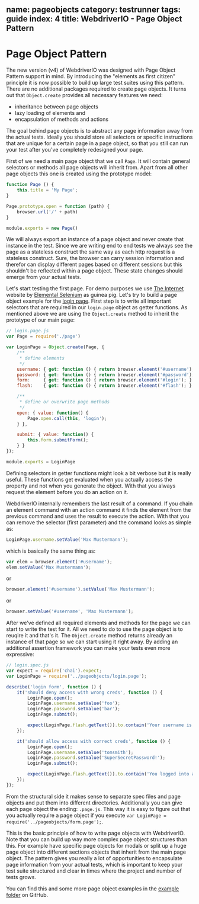 name: pageobjects
category: testrunner
tags: guide
index: 4
title: WebdriverIO - Page Object Pattern
---

Page Object Pattern
===================

The new version (v4) of WebdriverIO was designed with Page Object Pattern support in mind. By introducing the "elements as first citizen" principle it is now possible to build up large test suites using this pattern. There are no additional packages required to create page objects. It turns out that `Object.create` provides all necessary features we need:

- inheritance between page objects
- lazy loading of elements and
- encapsulation of methods and actions

The goal behind page objects is to abstract any page information away from the actual tests. Ideally you should store all selectors or specific instructions that are unique for a certain page in a page object, so that you still can run your test after you've completely redesigned your page.

First of we need a main page object that we call `Page`. It will contain general selectors or methods all page objects will inherit from. Apart from all other page objects this one is created using the prototype model:

```js
function Page () {
    this.title = 'My Page';
}

Page.prototype.open = function (path) {
    browser.url('/' + path)
}

module.exports = new Page()
```

We will always export an instance of a page object and never create that instance in the test. Since we are writing end to end tests we always see the page as a stateless construct the same way as each http request is a stateless construct. Sure, the browser can carry session information and therefor can display different pages based on different sessions but this shouldn't be reflected within a page object. These state changes should emerge from your actual tests.

Let's start testing the first page. For demo purposes we use [The Internet](http://the-internet.herokuapp.com) website by [Elemental Selenium](http://elementalselenium.com/) as guinea pig. Let's try to build a page object example for the [login page](http://the-internet.herokuapp.com/login). First step is to write all important selectors that are required in our `login.page` object as getter functions. As mentioned above we are using the `Object.create` method to inherit the prototype of our main page:

```js
// login.page.js
var Page = require('./page')

var LoginPage = Object.create(Page, {
    /**
     * define elements
     */
    username: { get: function () { return browser.element('#username'); } },
    password: { get: function () { return browser.element('#password'); } },
    form:     { get: function () { return browser.element('#login'); } },
    flash:    { get: function () { return browser.element('#flash'); } },

    /**
     * define or overwrite page methods
     */
    open: { value: function() {
        Page.open.call(this, 'login');
    } },

    submit: { value: function() {
        this.form.submitForm();
    } }
});

module.exports = LoginPage
```

Defining selectors in getter functions might look a bit verbose but it is really useful. These functions get evaluated when you actually access the property and not when you generate the object. With that you always request the element before you do an action on it.

WebdriverIO internally remembers the last result of a command. If you chain an element command with an action command it finds the element from the previous command and uses the result to execute the action. With that you can remove the selector (first parameter) and the command looks as simple as:

```js
LoginPage.username.setValue('Max Mustermann');
```

which is basically the same thing as:

```js
var elem = browser.element('#username');
elem.setValue('Max Mustermann');
```

or

```js
browser.element('#username').setValue('Max Mustermann');
```

or

```js
browser.setValue('#username', 'Max Mustermann');
```

After we've defined all required elements and methods for the page we can start to write the test for it. All we need to do to use the page object is to reuqire it and that's it. The `Object.create` method returns already an instance of that page so we can start using it right away. By adding an additional assertion framework you can make your tests even more expressive:

```js
// login.spec.js
var expect = require('chai').expect;
var LoginPage = require('../pageobjects/login.page');

describe('login form', function () {
    it('should deny access with wrong creds', function () {
        LoginPage.open();
        LoginPage.username.setValue('foo');
        LoginPage.password.setValue('bar');
        LoginPage.submit();

        expect(LoginPage.flash.getText()).to.contain('Your username is invalid!');
    });

    it('should allow access with correct creds', function () {
        LoginPage.open();
        LoginPage.username.setValue('tomsmith');
        LoginPage.password.setValue('SuperSecretPassword!');
        LoginPage.submit();

        expect(LoginPage.flash.getText()).to.contain('You logged into a secure area!');
    });
});
```

From the structural side it makes sense to separate spec files and page objects and put them into different directories. Additionally you can give each page object the ending: `.page.js`. This way it is easy to figure out that you actually require a page object if you execute `var LoginPage = require('../pageobjects/form.page');`.

This is the basic principle of how to write page objects with WebdriverIO. Note that you can build up way more complex page object structures than this. For example have specific page objects for modals or split up a huge page object into different sections objects that inherit from the main page object. The pattern gives you really a lot of opportunities to encapsulate page information from your actual tests, which is important to keep your test suite structured and clear in times where the project and number of tests grows.

You can find this and some more page object examples in the [example folder](https://github.com/webdriverio/webdriverio/tree/master/examples/pageobject) on GitHub.
